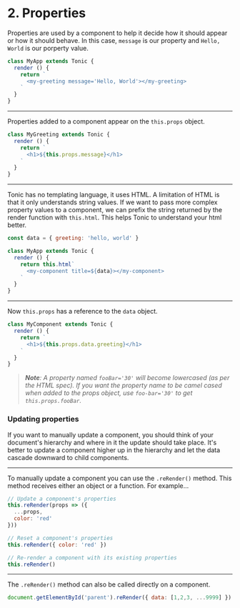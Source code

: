 # 2. Properties

Properties are used by a component to help it decide how it should appear or
how it should behave. In this case, `message` is our property and `Hello, World`
is our porperty value.

```js
class MyApp extends Tonic {
  render () {
    return `
      <my-greeting message='Hello, World'></my-greeting>
    `
  }
}
```

---

Properties added to a component appear on the `this.props` object.

```js
class MyGreeting extends Tonic {
  render () {
    return `
      <h1>${this.props.message}</h1>
    `
  }
}
```

---

Tonic has no templating language, it uses HTML. A limitation of HTML is that it
only understands string values. If we want to pass more complex property values
to a component, we can prefix the string returned by the render function with
`this.html`. This helps Tonic to understand your html better.

```js
const data = { greeting: 'hello, world' }

class MyApp extends Tonic {
  render () {
    return this.html`
      <my-component title=${data}></my-component>
    `
  }
}
```

---

Now `this.props` has a reference to the `data` object.

```js
class MyComponent extends Tonic {
  render () {
    return `
      <h1>${this.props.data.greeting}</h1>
    `
  }
}
```

> <i><b>Note</b>: A property named `fooBar='30'` will become lowercased
> (as per the HTML spec). If you want the property name to be camel cased when
> added to the props object, use `foo-bar='30'` to get `this.props.fooBar`.</i>


### Updating properties

If you want to manually update a component, you should think of your document's
hierarchy and where in it the update should take place. It's better to update a
component higher up in the hierarchy and let the data cascade downward to child
components.

---

To manually update a component you can use the `.reRender()` method. This method
receives either an object or a function. For example...

```js
// Update a component's properties
this.reRender(props => ({
  ...props,
  color: 'red'
}))

// Reset a component's properties
this.reRender({ color: 'red' })

// Re-render a component with its existing properties
this.reRender()
```

---

The `.reRender()` method can also be called directly on a component.

```js
document.getElementById('parent').reRender({ data: [1,2,3, ...9999] })
```
